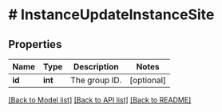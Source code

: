# # InstanceUpdateInstanceSite

## Properties

Name | Type | Description | Notes
------------ | ------------- | ------------- | -------------
**id** | **int** | The group ID. | [optional]

[[Back to Model list]](../../README.md#models) [[Back to API list]](../../README.md#endpoints) [[Back to README]](../../README.md)
